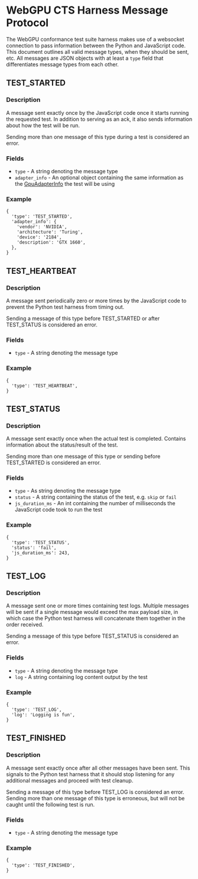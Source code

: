 # WebGPU CTS Harness Message Protocol

The WebGPU conformance test suite harness makes use of a websocket connection to
pass information between the Python and JavaScript code. This document outlines
all valid message types, when they should be sent, etc. All messages are JSON
objects with at least a `type` field that differentiates message types from each
other.

## TEST_STARTED

### Description

A message sent exactly once by the JavaScript code once it starts running the
requested test. In addition to serving as an ack, it also sends information
about how the test will be run.

Sending more than one message of this type during a test is considered an error.

### Fields

* `type` - A string denoting the message type
* `adapter_info` - An optional object containing the same information as the
  [GpuAdapterInfo] the test will be using

[GpuAdapterInfo]: https://gpuweb.github.io/gpuweb/#gpu-adapterinfo

### Example

```
{
  'type': 'TEST_STARTED',
  'adapter_info': {
    'vendor': 'NVIDIA',
    'architecture': 'Turing',
    'device': '2184',
    'description': 'GTX 1660',
  },
}
```

## TEST_HEARTBEAT

### Description

A message sent periodically zero or more times by the JavaScript code to
prevent the Python test harness from timing out.

Sending a message of this type before TEST_STARTED or after TEST_STATUS is
considered an error.

### Fields

* `type` - A string denoting the message type

### Example

```
{
  'type': 'TEST_HEARTBEAT',
}
```

## TEST_STATUS

### Description

A message sent exactly once when the actual test is completed. Contains
information about the status/result of the test.

Sending more than one message of this type or sending before TEST_STARTED is
considered an error.

### Fields

* `type` - As string denoting the message type
* `status` - A string containing the status of the test, e.g. `skip` or `fail`
* `js_duration_ms` - An int containing the number of milliseconds the
  JavaScript code took to run the test

### Example

```
{
  'type': 'TEST_STATUS',
  'status': 'fail',
  'js_duration_ms': 243,
}
```

## TEST_LOG

### Description

A message sent one or more times containing test logs. Multiple messages will be
sent if a single message would exceed the max payload size, in which case the
Python test harness will concatenate them together in the order received.

Sending a message of this type before TEST_STATUS is considered an error.

### Fields

* `type` - A string denoting the message type
* `log` - A string containing log content output by the test

### Example

```
{
  'type': 'TEST_LOG',
  'log': 'Logging is fun',
}
```

## TEST_FINISHED

### Description

A message sent exactly once after all other messages have been sent. This
signals to the Python test harness that it should stop listening for any
additional messages and proceed with test cleanup.

Sending a message of this type before TEST_LOG is considered an error. Sending
more than one message of this type is erroneous, but will not be caught until
the following test is run.

### Fields

* `type` - A string denoting the message type

### Example

```
{
  'type': 'TEST_FINISHED',
}
```
